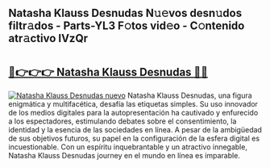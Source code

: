 ## Natasha Klauss Desnudas N𝚞𝚎vos desn𝚞dos filtr𝚊dos - Parts-YL3 F𝚘tos vid𝚎o - C𝚘ntenido atr𝚊ctivo IVzQr

# <h2><a href="http://mb65lm.tromn.icu/?c=Natasha+Klauss+Desnudas">🔗👉👉👉 Natasha Klauss Desnudas 🔗🔗</a></h2>

[![Natasha Klauss Desnudas nuevo](https://i.imgur.com/pEAQMta.gif)](http://mb65lm.tromn.icu/?c=Natasha+Klauss+Desnudas)
Natasha Klauss Desnudas, una figura enigmática y multifacética, desafía las etiquetas simples. Su uso innovador de los medios digitales para la autopresentación ha cautivado y enfurecido a los espectadores, estimulando debates sobre el consentimiento, la identidad y la esencia de las sociedades en línea. A pesar de la ambigüedad de sus objetivos futuros, su papel en la configuración de la esfera digital es incuestionable. Con un espíritu inquebrantable y un atractivo innegable, Natasha Klauss Desnudas journey en el mundo en línea es imparable.
